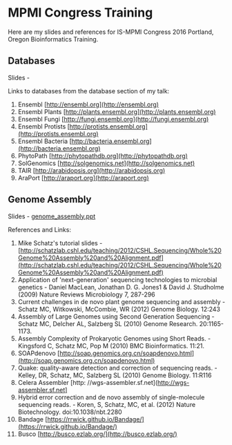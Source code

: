 # MPMI Congress Training 
Here are my slides and references for IS-MPMI Congress 2016 Portland, Oregon Bioinformatics Training.

## Databases

Slides - 

Links to databases from the database section of my talk:

1. Ensembl [http://ensembl.org](http://ensembl.org)
2. Ensembl Plants [http://plants.ensembl.org](http://plants.ensembl.org)
3. Ensembl Fungi [http://fungi.ensembl.org](http://fungi.ensembl.org)
4. Ensembl Protists [http://protists.ensembl.org](http://protists.ensembl.org)
5. Ensembl Bacteria [http://bacteria.ensembl.org](http://bacteria.ensembl.org)
6. PhytoPath [http://phytopathdb.org](http://phytopathdb.org)
7. SolGenomics [http://solgenomics.net](http://solgenomics.net)
8. TAIR [http://arabidopsis.org](http://arabidopsis.org)
9. AraPort [http://araport.org](http://araport.org)

## Genome Assembly

Slides - [genome_assembly.ppt](genome_assembly.ppt)

References and Links:

1. Mike Schatz's tutorial slides - [http://schatzlab.cshl.edu/teaching/2012/CSHL.Sequencing/Whole%20Genome%20Assembly%20and%20Alignment.pdf](http://schatzlab.cshl.edu/teaching/2012/CSHL.Sequencing/Whole%20Genome%20Assembly%20and%20Alignment.pdf)
2. Application of 'next-generation' sequencing technologies to microbial genetics - Daniel MacLean, Jonathan D. G. Jones1 & David J. Studholme (2009) Nature Reviews Microbiology 7, 287-296
2. Current challenges in de novo plant genome sequencing and assembly - Schatz MC, Witkowski, McCombie, WR (2012) Genome Biology. 12:243
2. Assembly of Large Genomes using Second Generation Sequencing - Schatz MC, Delcher AL, Salzberg SL (2010) Genome Research. 20:1165-1173.
2. Assembly Complexity of Prokaryotic Genomes using Short Reads. - Kingsford C, Schatz MC, Pop M (2010) BMC Bioinformatics. 11:21.
2. SOAPdenovo [http://soap.genomics.org.cn/soapdenovo.html](http://soap.genomics.org.cn/soapdenovo.html)
2. Quake: quality-aware detection and correction of sequencing reads. - Kelley, DR, Schatz, MC, Salzberg SL (2010) Genome Biology. 11:R116
2. Celera Assembler [http: //wgs-assembler.sf.net](http://wgs-assembler.sf.net]
2. Hybrid error correction and de novo assembly of single-molecule sequencing reads.  - Koren, S, Schatz, MC, et al. (2012) Nature Biotechnology. doi:10.1038/nbt.2280
3. Bandage [https://rrwick.github.io/Bandage/](https://rrwick.github.io/Bandage/)
4. Busco [http://busco.ezlab.org/](http://busco.ezlab.org/)
